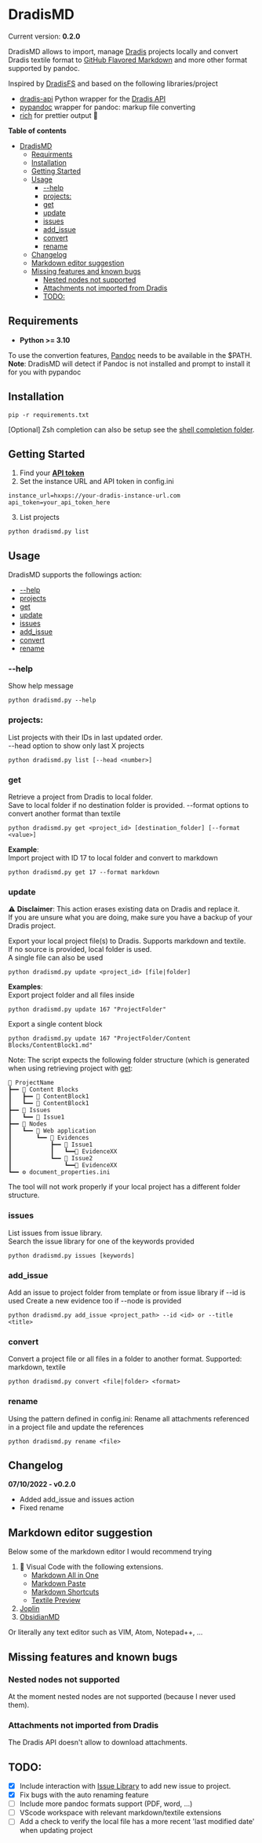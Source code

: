 # DradisMD

Current version:    **0.2.0**
  
DradisMD allows to import, manage [Dradis](https://dradisframework.com/) projects locally and convert Dradis textile format to [GitHub Flavored Markdown](https://docs.github.com/en/get-started/writing-on-github/getting-started-with-writing-and-formatting-on-github/basic-writing-and-formatting-syntax)  and more other format supported by pandoc.

Inspired by [DradisFS](https://github.com/NorthwaveSecurity/DradisFS) and based on the following libraries/project

* [dradis-api](https://github.com/NorthwaveSecurity/dradis-api) Python wrapper for the [Dradis API](https://dradisframework.com/support/guides/rest_api/)
* [pypandoc](https://github.com/NicklasTegner/pypandoc) wrapper for pandoc: markup file converting 
* [rich](https://github.com/Textualize/rich) for prettier output 🌈

**Table of contents**
- [DradisMD](#dradismd)
  - [Requirments](#requirments)
  - [Installation](#installation)
  - [Getting Started](#getting-started)
  - [Usage](#usage)
    - [--help](#--help)
    - [projects:](#projects)
    - [get](#get)
    - [update](#update)
    - [issues](#issues)
    - [add_issue](#add_issue)
    - [convert](#convert)
    - [rename](#rename)
  - [Changelog](#changelog)
  - [Markdown editor suggestion](#markdown-editor-suggestion)
  - [Missing features and known bugs](#missing-features-and-known-bugs)
    - [Nested nodes not supported](#nested-nodes-not-supported)
    - [Attachments not imported from Dradis](#attachments-not-imported-from-dradis)
    - [TODO:](#todo)

## Requirements

* **Python >= 3.10**  

To use the convertion features, [Pandoc](https://pandoc.org/) needs to be available in the $PATH.  
**Note**: DradisMD will detect if Pandoc is not installed and prompt to install it for you with pypandoc


## Installation

```
pip -r requirements.txt
```

[Optional] Zsh completion can also be setup see the [shell completion folder](./shell-completion). 

## Getting Started

1. Find your **[API token](https://dradisframework.com/support/guides/rest_api/index.html#authentication)**
2. Set the instance URL and API token in config.ini

```
instance_url=hxxps://your-dradis-instance-url.com
api_token=your_api_token_here
```

3. List projects
```
python dradismd.py list
```

## Usage

DradisMD supports the followings action:
  * [--help](#help)                                           
  * [projects](#projects) 
  * [get](#get)
  * [update](#update)      
  * [issues](#issues)
  * [add_issue](#add_issue)
  * [convert](#convert)
  * [rename](#rename)


### --help
Show help message
```
python dradismd.py --help 
```

### projects:  
List projects with their IDs in last updated order.  
--head option to show only last X projects
```
python dradismd.py list [--head <number>]
```
### get
Retrieve a project from Dradis to local folder.  
Save to local folder if no destination folder is provided.
--format options to convert another format than textile
```
python dradismd.py get <project_id> [destination_folder] [--format <value>] 
```

**Example**:  
Import project with ID 17 to local folder and convert to markdown
```
python dradismd.py get 17 --format markdown
```

### update
⚠ **Disclaimer**: This action erases existing data on Dradis and replace it.   
If you are unsure what you are doing, make sure you have a backup of your Dradis project.

Export your local project file(s) to Dradis. Supports markdown and textile.  
If no source is provided, local folder is used.  
A single file can also be used
```
python dradismd.py update <project_id> [file|folder]           
```

**Examples**:  
Export project folder and all files inside
```
python dradismd.py update 167 "ProjectFolder"
```
Export a single  content block
```
python dradismd.py update 167 "ProjectFolder/Content Blocks/ContentBlock1.md"           
```
Note: The script expects the following folder structure (which is generated when using retrieving project with [get](#get):
```
📂 ProjectName
┣━━ 📂 Content Blocks
┃   ┣━━ 📄 ContentBlock1
┃   ┗━━ 📄 ContentBlock1     
┣━━ 📂 Issues
┃   ┗━━ 📄 Issue1
┣━━ 📂 Nodes
┃   ┗━━ 📂 Web application
┃       ┗━━ 📂 Evidences
┃           ┣━━ 📂 Issue1
┃           ┃   ┗━━📄 EvidenceXX
┃           ┗━━ 📂 Issue2
┃               ┗━━📄 EvidenceXX
┗━━ ⚙ document_properties.ini
```
The tool will not work properly if your local project has a different folder structure.

### issues

List issues from issue library.  
Search the issue library  for one of the keywords provided

```
python dradismd.py issues [keywords]
```

### add_issue

Add an issue to project folder from template or from issue library if --id is used
Create a new evidence too if --node  is provided

```
python dradismd.py add_issue <project_path> --id <id> or --title <title>
```



### convert
Convert a project file or all files in a folder to another format. Supported: markdown, textile
```
python dradismd.py convert <file|folder> <format>
```

### rename
Using the pattern defined in config.ini: Rename all attachments referenced in a project file and update the references
```
python dradismd.py rename <file>
```

## Changelog

**07/10/2022 - v0.2.0**
- Added add_issue and issues action
- Fixed rename

## Markdown editor suggestion

Below some of the markdown editor I would recommend trying

1. 🌟 Visual Code with the following extensions.  
   * [Markdown All in One](https://marketplace.visualstudio.com/items?itemName=yzhang.markdown-all-in-one)  
   * [Markdown Paste](https://marketplace.visualstudio.com/items?itemName=telesoho.vscode-markdown-paste-image)
   * [Markdown Shortcuts](https://marketplace.visualstudio.com/items?itemName=mdickin.markdown-shortcuts)
   * [Textile Preview](https://marketplace.visualstudio.com/items?itemName=michaelnewton.textile-preview)
2. [Joplin](https://joplinapp.org/)  
3. [ObsidianMD](https://obsidian.md/)  

Or literally any text editor such as VIM, Atom, Notepad++, ...

## Missing features and known bugs


### Nested nodes not supported

At the moment nested nodes are not supported (because I never used them).

### Attachments not imported from Dradis

The Dradis API doesn't allow to download attachments. 

## TODO:

- [X] Include interaction with [Issue Library](https://dradisframework.com/support/guides/rest_api/issuelibrary.html) to add new issue to project.
- [X] Fix bugs with the auto renaming feature
- [ ] Include more pandoc formats support (PDF, word, ...)
- [ ] VScode workspace with relevant markdown/textile extensions
- [ ] Add a check to verify the local file has a more recent 'last modified date' when updating project 
